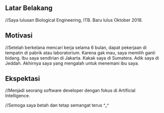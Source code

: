 [//]: # (Ceritakan sedikit tentang latar belakangmu seperti pendidikan terakhir atau pekerjaan sebelumnya)
## Latar Belakang
//Saya lulusan Biological Engineering, ITB. Baru lulus Oktober 2018. 

[//]: # (Motivasi apa yang mendorongmu untuk ikut program coding bootcamp di Hacktiv8?)
## Motivasi
//Setelah berkelana mencari kerja selama 6 bulan, dapat pekerjaan di tempatin di pabrik atau laboratorium. Karena gak mau, saya memilih ganti bidang. Ibu saya sendirian di Jakarta. Kakak saya di Sumatera. Adik saya di Jeddah. Akhirnya saya yang mengalah untuk menemani ibu saya.

[//]: # (Beri tahu kami, apa yang ingin kamu dapatkan di Hacktiv8 dan apa yang ingin kamu capai setelah lulus dari sini?)
## Ekspektasi
//Menjadi seorang software developer dengan fokus di Artificial Intelligence.

[//]: # (Apakah ada hal lain yang ingin disampaikan? Bila ada, kamu bebas untuk menuliskannya)
//Semoga saya betah dan tetap semangat terus ^_^
